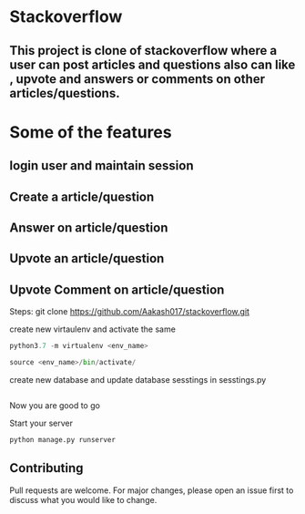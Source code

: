 # Stackoverflow
## This project is clone of stackoverflow where a user can post articles and questions also can like , upvote and answers or comments on other articles/questions.

# Some of the features 
## login user and maintain session
## Create a article/question
## Answer on article/question
## Upvote an article/question
## Upvote Comment on article/question


Steps:
git clone https://github.com/Aakash017/stackoverflow.git

create new virtaulenv and activate the same
```python
python3.7 -m virtualenv <env_name>
```

```python
source <env_name>/bin/activate/
```

create new database and update database sesstings in sesstings.py

``` create database <db_name>;
```

Now you are good to go

Start your server

```python
python manage.py runserver
```

## Contributing
Pull requests are welcome. For major changes, please open an issue first to discuss what you would like to change.

